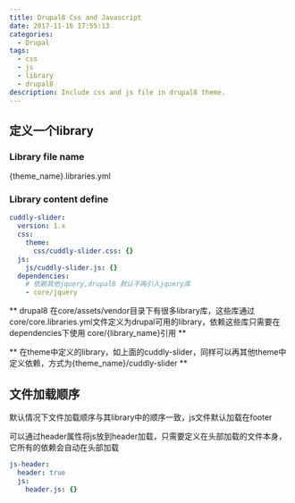 ```yaml
---
title: Drupal8 Css and Javascript
date: 2017-11-16 17:55:13
categories:
  - Drupal
tags:
  - css
  - js
  - library
  - drupal8
description: Include css and js file in drupal8 theme.
---
```


## 定义一个library

### Library file name

{theme_name}.libraries.yml

### Library content define

``` yml
cuddly-slider:
  version: 1.x
  css:
    theme:
      css/cuddly-slider.css: {}
  js:
    js/cuddly-slider.js: {}
  dependencies:
    # 依赖其他jquery,drupal8 默认不再引入jquery库
    - core/jquery
```

** drupal8 在core/assets/vendor目录下有很多library库，这些库通过core/core.libraries.yml文件定义为drupal可用的library，依赖这些库只需要在dependencies下使用 core/{library_name}引用 **

** 在theme中定义的library，如上面的cuddly-slider，同样可以再其他theme中定义依赖，方式为{theme_name}/cuddly-slider **

## 文件加载顺序

默认情况下文件加载顺序与其library中的顺序一致，js文件默认加载在footer

可以通过header属性将js放到header加载，只需要定义在头部加载的文件本身，它所有的依赖会自动在头部加载

``` yml
js-header:
  header: true
  js:
    header.js: {}
```

